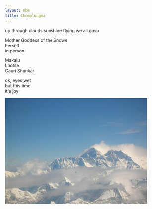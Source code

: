 ```yaml
---
layout: mbm
title: Chomolungma
---
```


<div class="poem">
up through clouds  
sunshine flying  
we all gasp
 
Mother Goddess of the Snows  
herself  
in person
 
Makalu  
Lhotse  
Gauri Shankar
 
ok, eyes wet  
but this time  
it's joy
</div>

!["Chomolungma"](/assets/images/pilg1/chomolungma.jpg "Chomolungma")
